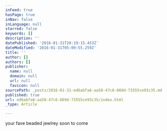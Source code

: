 ```yaml
---
inFeed: true
hasPage: true
inNav: false
inLanguage: null
starred: false
keywords: []
description: ''
datePublished: '2016-01-31T20:19:15.453Z'
dateModified: '2016-01-31T05:09:55.259Z'
title: ''
author: []
authors: []
publisher:
  name: null
  domain: null
  url: null
  favicon: null
sourcePath: _posts/2016-01-31-ed6abfa6-aa58-47c6-869d-73555ce93c35.md
published: true
url: ed6abfa6-aa58-47c6-869d-73555ce93c35/index.html
_type: Article

---
```

your   fave beaded jewlrey   soon to come